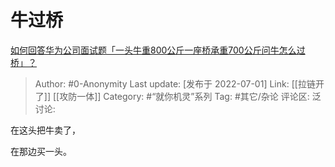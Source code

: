 # 牛过桥
[如何回答华为公司面试题「一头牛重800公斤一座桥承重700公斤问牛怎么过桥」？](https://www.zhihu.com/question/455269838/answer/2553083372)

> Author: #0-Anonymity
> Last update: [发布于 2022-07-01]
> Link: [[拉链开了]] [[攻防一体]]
> Category: #“就你机灵”系列
> Tag: #其它/杂论
> 评论区:
> 泛讨论:

在这头把牛卖了，

在那边买一头。
